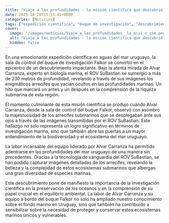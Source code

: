 ```yaml
---
title: "Viaje a las profundidades - la misión científica que descubrió el fondo marino en Uruguay"
date: 2025-10-20T15:15:41+0000
categories: [Noticias]
tags: ["expedición científica", "buque de investigación", "descubrimiento", "arrecifes submarinos", "investigación marina", "biodiversidad", "ecosistema marino."]
cover:
  image: "/images/noticias/Viaje_a_las_profundidades__la_misi_n_cie.png"
  alt: "Viaje a las profundidades - la misión científica que descubrió el fondo marino en Uruguay"
  hidden: false
---
```


En una emocionante expedición científica en aguas del mar uruguayo, la sala de control del buque de investigación Falkor se convirtió en el epicentro de un descubrimiento impactante. Bajo la atenta mirada de Alvar Carranza, experto en biología marina, el ROV SuBastian se sumergió a más de 230 metros de profundidad, revelando a través de sus imágenes los enigmáticos arrecifes que yacían ocultos en las profundidades marinas. Un hito que marcará un antes y un después en la comprensión de la riqueza submarina de esta región.

El momento culminante de esta misión científica se produjo cuando Alvar Carranza, desde la sala de control del buque Falkor, observó con asombro la majestuosidad de los arrecifes submarinos que se desplegaban ante sus ojos a través de las imágenes transmitidas por el ROV SuBastian. Este hallazgo no solo representa un logro significativo en términos de investigación marina, sino que también abre las puertas a un mayor entendimiento de la biodiversidad y el ecosistema del mar uruguayo.

La labor incansable del equipo liderado por Alvar Carranza ha permitido adentrarse en las profundidades del mar uruguayo de una manera sin precedentes. Gracias a la tecnología de vanguardia del ROV SuBastian, se han podido capturar imágenes detalladas de los arrecifes, revelando la belleza y la complejidad de estos ecosistemas submarinos que albergan una gran diversidad de especies marinas.

Este descubrimiento pone de manifiesto la importancia de la investigación científica en la preservación de los océanos y en la comprensión de su papel crucial en el equilibrio ambiental. La labor de Alvar Carranza y su equipo a bordo del buque Falkor no solo ha ampliado nuestro conocimiento sobre el fondo marino en Uruguay, sino que también ha contribuido a sensibilizar sobre la necesidad de proteger y conservar estos ecosistemas marinos únicos y vulnerables.
